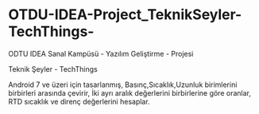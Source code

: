 # OTDU-IDEA-Project_TeknikSeyler-TechThings-

ODTU IDEA Sanal Kampüsü - Yazılım Geliştirme - Projesi

Teknik Şeyler - TechThings

Android 7 ve üzeri için tasarlanmış,
Basınç,Sıcaklık,Uzunluk birimlerini birbirleri arasında çevirir,
İki ayrı aralık değerlerini birbirlerine göre oranlar,
RTD sıcaklık ve direnç değerlerini hesaplar.
